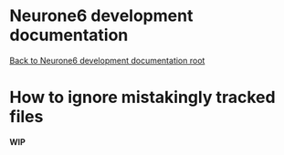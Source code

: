 # Neurone6 development documentation
[Back to Neurone6 development documentation root](../README.md)

# How to ignore mistakingly tracked files

**WIP**
